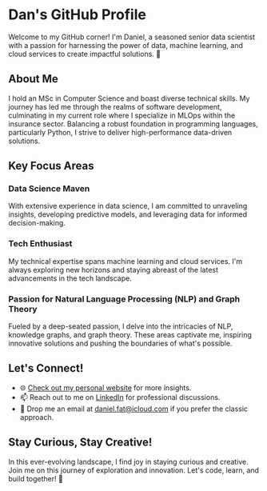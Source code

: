 # **Dan's GitHub Profile**

Welcome to my GitHub corner! I'm Daniel, a seasoned senior data scientist with a passion for harnessing the power of data, machine learning, and cloud services to create impactful solutions. 🚀

## **About Me**

I hold an MSc in Computer Science and boast diverse technical skills. My journey has led me through the realms of software development, culminating in my current role where I specialize in MLOps within the insurance sector. Balancing a robust foundation in programming languages, particularly Python, I strive to deliver high-performance data-driven solutions.

## **Key Focus Areas**

### **Data Science Maven**

With extensive experience in data science, I am committed to unraveling insights, developing predictive models, and leveraging data for informed decision-making.

### **Tech Enthusiast**

My technical expertise spans machine learning and cloud services. I'm always exploring new horizons and staying abreast of the latest advancements in the tech landscape.

### **Passion for Natural Language Processing (NLP) and Graph Theory**

Fueled by a deep-seated passion, I delve into the intricacies of NLP, knowledge graphs, and graph theory. These areas captivate me, inspiring innovative solutions and pushing the boundaries of what's possible.

## **Let's Connect!**

- 🌐 [Check out my personal website](https://cristianexer.github.io) for more insights.
- 📫 Reach out to me on [LinkedIn](https://www.linkedin.com/in/cristianexer/) for professional discussions.
- 📧 Drop me an email at [daniel.fat@icloud.com](mailto:daniel.fat@icloud.com) if you prefer the classic approach.

## **Stay Curious, Stay Creative!**

In this ever-evolving landscape, I find joy in staying curious and creative. Join me on this journey of exploration and innovation. Let's code, learn, and build together! 🚀
